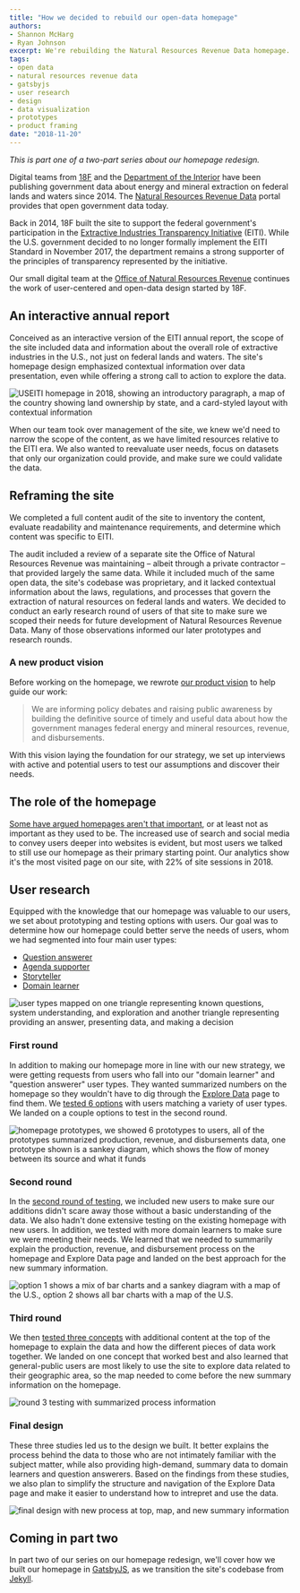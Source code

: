 ```yaml
---
title: "How we decided to rebuild our open-data homepage"
authors:
- Shannon McHarg
- Ryan Johnson
excerpt: We're rebuilding the Natural Resources Revenue Data homepage. In this first post about the rebuild, we'll share how a revised product vision and user research led us to the redesign, along with our design priorities and prototyping.
tags:
- open data
- natural resources revenue data
- gatsbyjs
- user research
- design
- data visualization
- prototypes
- product framing
date: "2018-11-20"
---
```


_This is part one of a two-part series about our homepage redesign._

Digital teams from [18F](https://18f.gsa.gov/) and the [Department of the Interior](https://www.doi.gov/) have been publishing government data about energy and mineral extraction on federal lands and waters since 2014. The [Natural Resources Revenue Data](https://revenuedata.doi.gov/) portal provides that open government data today.

Back in 2014, 18F built the site to support the federal government's participation in the [Extractive Industries Transparency Initiative](https://eiti.org/) (EITI). While the U.S. government decided to no longer formally implement the EITI Standard in November 2017, the department remains a strong supporter of the principles of transparency represented by the initiative.

Our small digital team at the [Office of Natural Resources Revenue](https://www.onrr.gov/) continues the work of user-centered and open-data design started by 18F.

## An interactive annual report

Conceived as an interactive version of the EITI annual report, the scope of the site included data and information about the overall role of extractive industries in the U.S., not just on federal lands and waters. The site's homepage design emphasized contextual information over data presentation, even while offering a strong call to action to explore the data.

![USEITI homepage in 2018, showing an introductory paragraph, a map of the country showing land ownership by state, and a card-styled layout with contextual information](/nrrdhome.png)

When our team took over management of the site, we knew we'd need to narrow the scope of the content, as we have limited resources relative to the EITI era. We also wanted to reevaluate user needs, focus on datasets that only our organization could provide, and make sure we could validate the data.

## Reframing the site

We completed a full content audit of the site to inventory the content, evaluate readability and maintenance requirements, and determine which content was specific to EITI. 

The audit included a review of a separate site the Office of Natural Resources Revenue was maintaining – albeit through a private contractor – that provided largely the same data. While it included much of the same open data, the site's codebase was proprietary, and it lacked contextual information about the laws, regulations, and processes that govern the extraction of natural resources on federal lands and waters. We decided to conduct an early research round of users of that site to make sure we scoped their needs for future development of Natural Resources Revenue Data. Many of those observations informed our later prototypes and research rounds.

### A new product vision

Before working on the homepage, we rewrote [our product vision](https://github.com/ONRR/doi-extractives-data/wiki/Product-framing) to help guide our work:

> We are informing policy debates and raising public awareness by building the definitive source of timely and useful data about how the government manages federal energy and mineral resources, revenue, and disbursements.

With this vision laying the foundation for our strategy, we set up interviews with active and potential users to test our assumptions and discover their needs.

## The role of the homepage

[Some have argued homepages aren't that important](https://theblog.adobe.com/ux-mythbusting-is-the-homepage-really-the-most-important-part-of-your-website/), or at least not as important as they used to be. The increased use of search and social media to convey users deeper into websites is evident, but most users we talked to still use our homepage as their primary starting point. Our analytics show it's the most visited page on our site, with 22% of site sessions in 2018.

## User research

Equipped with the knowledge that our homepage was valuable to our users, we set about prototyping and testing options with users. Our goal was to determine how our homepage could better serve the needs of users, whom we had segmented into four main user types:

- [Question answerer](https://github.com/ONRR/doi-extractives-data/blob/research/research/00_UserTypes/00_UserTypes.md#user-type-1-question-answerer)
- [Agenda supporter](https://github.com/ONRR/doi-extractives-data/blob/research/research/00_UserTypes/00_UserTypes.md#user-type-2-agenda-supporter)
- [Storyteller](https://github.com/ONRR/doi-extractives-data/blob/research/research/00_UserTypes/00_UserTypes.md#user-type-3-storyteller)
- [Domain learner](https://github.com/ONRR/doi-extractives-data/blob/research/research/00_UserTypes/00_UserTypes.md#user-type-4-domain-learner)

![user types mapped on one triangle representing known questions, system understanding, and exploration and another triangle representing providing an answer, presenting data, and making a decision ](https://github.com/ONRR/doi-extractives-data/raw/research/research/00_UserTypes/AllUsers.PNG)

### First round

In addition to making our homepage more in line with our new strategy, we were getting requests from users who fall into our "domain learner" and "question answerer" user types. They wanted summarized numbers on the homepage so they wouldn't have to dig through the [Explore Data](https://revenuedata.doi.gov/explore/) page to find them. We [tested 6 options](https://github.com/ONRR/doi-extractives-data/blob/research/research/20_fledglingfox/Results.md) with users matching a variety of user types. We landed on a couple options to test in the second round.

![homepage prototypes, we showed 6 prototypes to users, all of the prototypes summarized production, revenue, and disbursements data, one prototype shown is a sankey diagram, which shows the flow of money between its source and what it funds](/homepage-concepts.png)

### Second round

In the [second round of testing](https://github.com/ONRR/doi-extractives-data/blob/research/research/21_obliviousorangutan/Results.md), we included new users to make sure our additions didn't scare away those without a basic understanding of the data. We also hadn't done extensive testing on the existing homepage with new users. In addition, we tested with more domain learners to make sure we were meeting their needs. We learned that we needed to summarily explain the production, revenue, and disbursement process on the homepage and Explore Data page and landed on the best approach for the new summary information.

![option 1 shows a mix of bar charts and a sankey diagram with a map of the U.S., option 2 shows all bar charts with a map of the U.S.](/options.jpg)

### Third round

We then [tested three concepts](https://github.com/ONRR/doi-extractives-data/blob/research/research/22_QuietQuail/Results.md) with additional content at the top of the homepage to explain the data and how the different pieces of data work together. We landed on one concept that worked best and also learned that general-public users are most likely to use the site to explore data related to their geographic area, so the map needed to come before the new summary information on the homepage.

![round 3 testing with summarized process information](/round3.png)

### Final design

These three studies led us to the design we built. It better explains the process behind the data to those who are not intimately familiar with the subject matter, while also providing high-demand, summary data to domain learners and question answerers. Based on the findings from these studies, we also plan to simplify the structure and navigation of the Explore Data page and make it easier to understand how to intrepret and use the data.

![final design with new process at top, map, and new summary information](/FinalHomepage.png)

## Coming in part two

In part two of our series on our homepage redesign, we'll cover how we built our homepage in [GatsbyJS](https://www.gatsbyjs.org/), as we transition the site's codebase from [Jekyll](https://jekyllrb.com/).